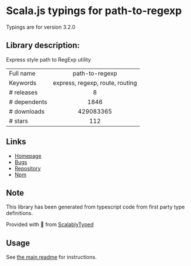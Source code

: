 
# Scala.js typings for path-to-regexp

Typings are for version 3.2.0

## Library description:
Express style path to RegExp utility

|                    |                 |
| ------------------ | :-------------: |
| Full name          | path-to-regexp |
| Keywords           | express, regexp, route, routing |
| # releases         | 8 |
| # dependents       | 1846 |
| # downloads        | 429083365 |
| # stars            | 112 |

## Links
- [Homepage](https://github.com/pillarjs/path-to-regexp#readme)
- [Bugs](https://github.com/pillarjs/path-to-regexp/issues)
- [Repository](https://github.com/pillarjs/path-to-regexp)
- [Npm](https://www.npmjs.com/package/path-to-regexp)
    


## Note
This library has been generated from typescript code from first party type definitions.

Provided with :purple_heart: from [ScalablyTyped](https://github.com/oyvindberg/ScalablyTyped)

## Usage
See [the main readme](../../readme.md) for instructions.


